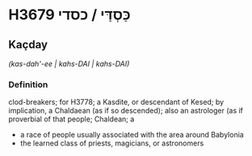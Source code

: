 # H3679 כַּסְדַּי / כסדי

## Kaçday

_(kas-dah'-ee | kahs-DAI | kahs-DAI)_

### Definition

clod-breakers; for H3778; a Kasdite, or descendant of Kesed; by implication, a Chaldaean (as if so descended); also an astrologer (as if proverbial of that people; Chaldean; a

- a race of people usually associated with the area around Babylonia
- the learned class of priests, magicians, or astronomers
